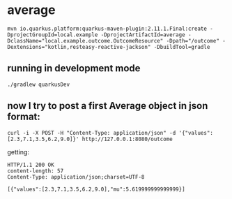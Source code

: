 # average 

```shell
mvn io.quarkus.platform:quarkus-maven-plugin:2.11.1.Final:create -DprojectGroupId=local.example -DprojectArtifactId=average -DclassName="local.example.outcome.OutcomeResource" -Dpath="/outcome" -Dextensions="kotlin,resteasy-reactive-jackson" -DbuildTool=gradle
```

## running in development mode

```shell
./gradlew quarkusDev
```

## now I try to post a first Average object in json format:

```shell
curl -i -X POST -H "Content-Type: application/json" -d '{"values":[2.3,7.1,3.5,6.2,9.0]}' http://127.0.0.1:8080/outcome
```

getting:

```text
HTTP/1.1 200 OK
content-length: 57
Content-Type: application/json;charset=UTF-8

[{"values":[2.3,7.1,3.5,6.2,9.0],"mu":5.619999999999999}]
```
